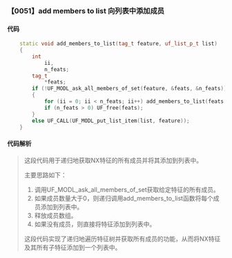 ### 【0051】add members to list 向列表中添加成员

#### 代码

```cpp
    static void add_members_to_list(tag_t feature, uf_list_p_t list)  
    {  
        int  
            ii,  
            n_feats;  
        tag_t  
            *feats;  
        if (!UF_MODL_ask_all_members_of_set(feature, &feats, &n_feats))  
        {  
            for (ii = 0; ii < n_feats; ii++) add_members_to_list(feats[ii], list);  
            if (n_feats > 0) UF_free(feats);  
        }  
        else UF_CALL(UF_MODL_put_list_item(list, feature));  
    }

```

#### 代码解析

> 这段代码用于递归地获取NX特征的所有成员并将其添加到列表中。
>
> 主要思路如下：
>
> 1. 调用UF_MODL_ask_all_members_of_set获取给定特征的所有成员。
> 2. 如果成员数量大于0，则递归调用add_members_to_list函数将每个成员添加到列表中。
> 3. 释放成员数组。
> 4. 如果没有成员，则直接将特征添加到列表中。
>
> 这段代码实现了递归地遍历特征树并获取所有成员的功能，从而将NX特征及其所有子特征添加到一个列表中。
>
